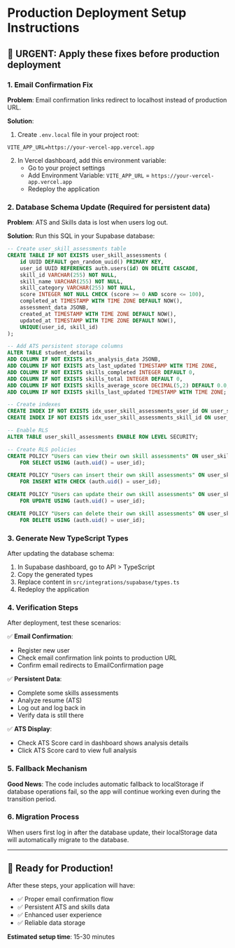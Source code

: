 # Production Deployment Setup Instructions

## 🚀 **URGENT: Apply these fixes before production deployment**

### 1. **Email Confirmation Fix**

**Problem**: Email confirmation links redirect to localhost instead of production URL.

**Solution**: 
1. Create `.env.local` file in your project root:
```env
VITE_APP_URL=https://your-vercel-app.vercel.app
```

2. In Vercel dashboard, add this environment variable:
   - Go to your project settings
   - Add Environment Variable: `VITE_APP_URL` = `https://your-vercel-app.vercel.app`
   - Redeploy the application

### 2. **Database Schema Update (Required for persistent data)**

**Problem**: ATS and Skills data is lost when users log out.

**Solution**: Run this SQL in your Supabase database:

```sql
-- Create user_skill_assessments table
CREATE TABLE IF NOT EXISTS user_skill_assessments (
    id UUID DEFAULT gen_random_uuid() PRIMARY KEY,
    user_id UUID REFERENCES auth.users(id) ON DELETE CASCADE,
    skill_id VARCHAR(255) NOT NULL,
    skill_name VARCHAR(255) NOT NULL,
    skill_category VARCHAR(255) NOT NULL,
    score INTEGER NOT NULL CHECK (score >= 0 AND score <= 100),
    completed_at TIMESTAMP WITH TIME ZONE DEFAULT NOW(),
    assessment_data JSONB,
    created_at TIMESTAMP WITH TIME ZONE DEFAULT NOW(),
    updated_at TIMESTAMP WITH TIME ZONE DEFAULT NOW(),
    UNIQUE(user_id, skill_id)
);

-- Add ATS persistent storage columns
ALTER TABLE student_details 
ADD COLUMN IF NOT EXISTS ats_analysis_data JSONB,
ADD COLUMN IF NOT EXISTS ats_last_updated TIMESTAMP WITH TIME ZONE,
ADD COLUMN IF NOT EXISTS skills_completed INTEGER DEFAULT 0,
ADD COLUMN IF NOT EXISTS skills_total INTEGER DEFAULT 0,
ADD COLUMN IF NOT EXISTS skills_average_score DECIMAL(5,2) DEFAULT 0.0,
ADD COLUMN IF NOT EXISTS skills_last_updated TIMESTAMP WITH TIME ZONE;

-- Create indexes
CREATE INDEX IF NOT EXISTS idx_user_skill_assessments_user_id ON user_skill_assessments(user_id);
CREATE INDEX IF NOT EXISTS idx_user_skill_assessments_skill_id ON user_skill_assessments(skill_id);

-- Enable RLS
ALTER TABLE user_skill_assessments ENABLE ROW LEVEL SECURITY;

-- Create RLS policies
CREATE POLICY "Users can view their own skill assessments" ON user_skill_assessments
    FOR SELECT USING (auth.uid() = user_id);

CREATE POLICY "Users can insert their own skill assessments" ON user_skill_assessments
    FOR INSERT WITH CHECK (auth.uid() = user_id);

CREATE POLICY "Users can update their own skill assessments" ON user_skill_assessments
    FOR UPDATE USING (auth.uid() = user_id);

CREATE POLICY "Users can delete their own skill assessments" ON user_skill_assessments
    FOR DELETE USING (auth.uid() = user_id);
```

### 3. **Generate New TypeScript Types**

After updating the database schema:

1. In Supabase dashboard, go to API > TypeScript
2. Copy the generated types
3. Replace content in `src/integrations/supabase/types.ts`
4. Redeploy the application

### 4. **Verification Steps**

After deployment, test these scenarios:

✅ **Email Confirmation**: 
- Register new user
- Check email confirmation link points to production URL
- Confirm email redirects to EmailConfirmation page

✅ **Persistent Data**:
- Complete some skills assessments
- Analyze resume (ATS)
- Log out and log back in
- Verify data is still there

✅ **ATS Display**:
- Check ATS Score card in dashboard shows analysis details
- Click ATS Score card to view full analysis

### 5. **Fallback Mechanism**

**Good News**: The code includes automatic fallback to localStorage if database operations fail, so the app will continue working even during the transition period.

### 6. **Migration Process**

When users first log in after the database update, their localStorage data will automatically migrate to the database.

---

## 🎯 **Ready for Production!**

After these steps, your application will have:
- ✅ Proper email confirmation flow
- ✅ Persistent ATS and skills data
- ✅ Enhanced user experience
- ✅ Reliable data storage

**Estimated setup time**: 15-30 minutes